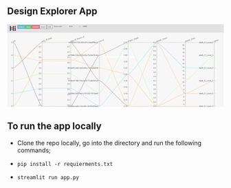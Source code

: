 ## Design Explorer App

![App](/images/design_explorer.png)

## To run the app locally

- Clone the repo locally, go into the directory and run the following commands;

- `pip install -r requierments.txt`

- `streamlit run app.py`
